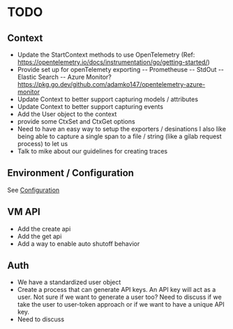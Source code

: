 # TODO

## Context
- Update the StartContext methods to use OpenTelemetry (Ref: https://opentelemetry.io/docs/instrumentation/go/getting-started/)
- Provide set up for openTelemety exporting
-- Prometheuse
-- StdOut
-- Elastic Search
-- Azure Monitor? https://pkg.go.dev/github.com/adamko147/opentelemetry-azure-monitor
- Update Context to better support capturing models / attributes
- Update Context to better support capturing events
- Add the User object to the context
- provide some CtxSet and CtxGet options
- Need to have an easy way to setup the exporters / desinations I also like being able to capture a single span to a file / string (like a gilab request process) to let us 
- Talk to mike about our guidelines for creating traces

## Environment / Configuration
See [Configuration](./docs/configuration.md)

## VM API
- Add the create api
- Add the get api
- Add a way to enable auto shutoff behavior

## Auth
- We have a standardized user object
- Create a process that can generate API keys. An API key will act as a user. Not sure if we want to generate a user too? Need to discuss if we take the user to user-token approach or if we want to have a unique API key. 
- Need to discuss 